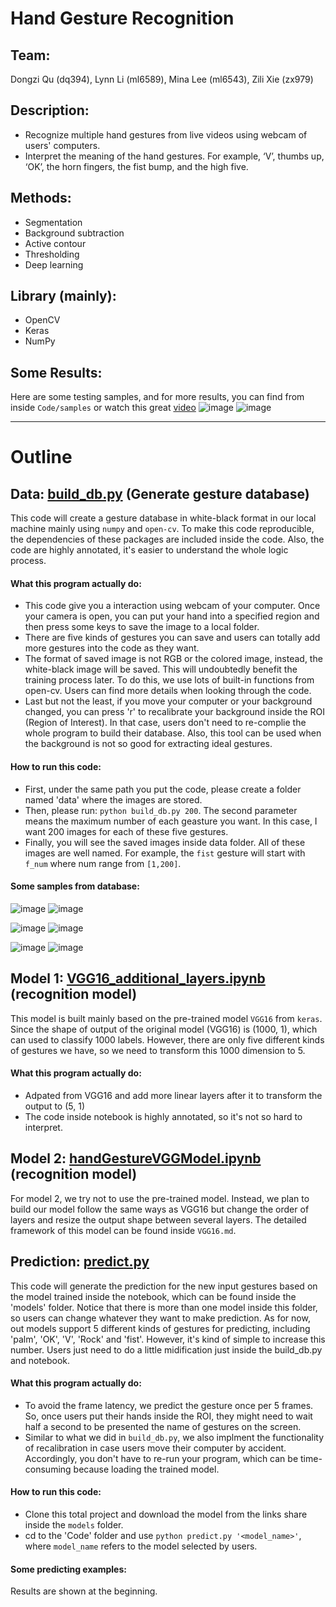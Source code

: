 # Hand Gesture Recognition
## Team: 
Dongzi Qu (dq394), Lynn Li (ml6589), Mina Lee (ml6543), Zili Xie (zx979)
## Description:
* Recognize multiple hand gestures from live videos using webcam of users' computers.
* Interpret the meaning of the hand gestures. For example, ‘V’, thumbs up, ‘OK’, the horn fingers, the fist bump, and the high five.
## Methods: 
* Segmentation
* Background subtraction 
* Active contour
* Thresholding
* Deep learning
## Library (mainly):
* OpenCV
* Keras
* NumPy 
## Some Results:
Here are some testing samples, and for more results, you can find from inside ```Code/samples``` or watch this great [video](https://drive.google.com/file/d/1uDyKOb6X-R4Ju5196eYVg2bNBCSeRFZI/view)
![image](https://github.com/leelightman/HandGestureRecognizer/blob/master/Code/samples/readme_o.png)
![image](https://github.com/leelightman/HandGestureRecognizer/blob/master/Code/samples/readme_r.png)

------
# Outline
## Data: [build_db.py](https://github.com/leelightman/HandGestureRecognizer/blob/master/Code/build_db.py) (Generate gesture database)
This code will create a gesture database in white-black format in our local machine mainly using ```numpy``` and ```open-cv```. To make this code reproducible, the dependencies of these packages are included inside the code. Also, the code are highly annotated, it's easier to understand the whole logic process.
#### What this program actually do:
* This code give you a interaction using webcam of your computer. Once your camera is open, you can put your hand into a specified region and then press some keys to save the image to a local folder.
* There are five kinds of gestures you can save and users can totally add more gestures into the code as they want.
* The format of saved image is not RGB or the colored image, instead, the white-black image will be saved. This will undoubtedly benefit the training process later. To do this, we use lots of built-in functions from open-cv. Users can find more details when looking through the code.
* Last but not the least, if you move your computer or your background changed, you can press 'r' to recalibrate your background inside the ROI (Region of Interest). In that case, users don't need to re-complie the whole program to build their database. Also, this tool can be used when the background is not so good for extracting ideal gestures.
#### How to run this code:
* First, under the same path you put the code, please create a folder named 'data' where the images are stored.
* Then, please run: ```python build_db.py 200```. The second parameter means the maximum number of each geasture you want. In this case, I want 200 images for each of these five gestures.
* Finally, you will see the saved images inside data folder. All of these images are well named. For example, the ```fist``` gesture will start with ```f_num``` where num range from ```[1,200]```.
#### Some samples from database:

![image](https://github.com/leelightman/HandGestureRecognizer/blob/master/Code/samples/o_1.jpg)
![image](https://github.com/leelightman/HandGestureRecognizer/blob/master/Code/samples/o_12.jpg)

![image](https://github.com/leelightman/HandGestureRecognizer/blob/master/Code/samples/p_3.jpg)
![image](https://github.com/leelightman/HandGestureRecognizer/blob/master/Code/samples/p_4.jpg)

![image](https://github.com/leelightman/HandGestureRecognizer/blob/master/Code/samples/f_2.jpg)
![image](https://github.com/leelightman/HandGestureRecognizer/blob/master/Code/samples/f_9.jpg)

## Model 1: [VGG16_additional_layers.ipynb](https://github.com/leelightman/HandGestureRecognizer/blob/master/Code/VGG16_additional_layers.ipynb) (recognition model)
This model is built mainly based on the pre-trained model ```VGG16``` from ```keras```. Since the shape of output of the original model (VGG16) is (1000, 1), which can used to classify 1000 labels. However, there are only five different kinds of gestures we have, so we need to transform this 1000 dimension to 5.
#### What this program actually do:
* Adpated from VGG16 and add more linear layers after it to transform the output to (5, 1)
* The code inside notebook is highly annotated, so it's not so hard to interpret.
## Model 2: [handGestureVGGModel.ipynb](https://github.com/leelightman/HandGestureRecognizer/blob/master/Code/handGestureVGGModel.ipynb) (recognition model)
For model 2, we try not to use the pre-trained model. Instead, we plan to build our model follow the same ways as VGG16 but change the order of layers and resize the output shape between several layers. The detailed framework of this model can be found inside ```VGG16.md```.

## Prediction: [predict.py](https://github.com/leelightman/HandGestureRecognizer/blob/master/Code/predict.py)
This code will generate the prediction for the new input gestures based on the model trained inside the notebook, which can be found inside the 'models' folder. Notice that there is more than one model inside this folder, so users can change whatever they want to make prediction. As for now, out models support 5 different kinds of gestures for predicting, including 'palm', 'OK', 'V', 'Rock' and 'fist'. However, it's kind of simple to increase this number. Users just need to do a little midification just inside the build_db.py and notebook.
#### What this program actually do:
* To avoid the frame latency, we predict the gesture once per 5 frames. So, once users put their hands inside the ROI, they might need to wait half a second to be presented the name of gestures on the screen.
* Similar to what we did in ```build_db.py```, we also implment the functionality of recalibration in case users move their computer by accident. Accordingly, you don't have to re-run your program, which can be time-consuming because loading the trained model.
#### How to run this code:
* Clone this total project and download the model from the links share inside the ```models``` folder.
* cd to the 'Code' folder and use ```python predict.py '<model_name>'```, where ```model_name``` refers to the model selected by users.
#### Some predicting examples:
Results are shown at the beginning.



